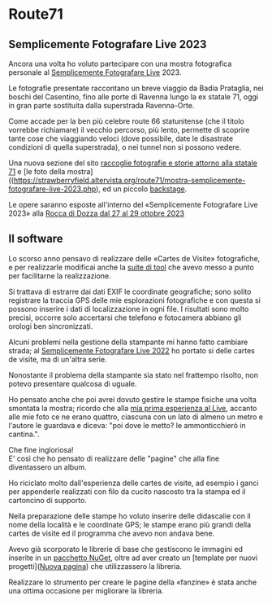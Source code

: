 # Route71

## Semplicemente Fotografare Live 2023

Ancora una volta ho voluto partecipare con una mostra fotografica personale al [Semplicemente Fotografare Live](https://strawberryfield.altervista.org/fq/semplicementefotografarelive.php) 2023.

Le fotografie presentate raccontano un breve viaggio da Badia Prataglia, nei boschi del Casentino, fino alle porte di Ravenna lungo la ex statale 71, oggi in gran parte sostituita dalla superstrada Ravenna-Orte.

Come accade per la ben più celebre route 66 statunitense (che il titolo vorrebbe richiamare) il vecchio percorso, più lento, permette di scoprire tante cose che viaggiando veloci (dove possibile, date le disastrate condizioni di quella superstrada), o nei tunnel non si possono vedere.

Una nuova sezione del sito [raccoglie fotografie e storie attorno alla statale 71](https://strawberryfield.altervista.org/route71/index.php) e [le foto della mostra]((https://strawberryfield.altervista.org/route71/mostra-semplicemente-fotografare-live-2023.php), ed un piccolo [backstage](https://strawberryfield.altervista.org/route71/allestimento-mostra-roberto-ceccarelli-semplicemente-fotografare.php).

Le opere saranno esposte all'interno del «Semplicemente Fotografare Live 2023» alla [Rocca di Dozza dal 27 al 29 ottobre 2023](https://fb.me/e/11Gb8MlzO)

## Il software

Lo scorso anno pensavo di realizzare delle «Cartes de Visite» fotografiche, e per realizzarle modificai anche la [suite di tool](https://github.com/strawberryfield/Contemporary_CDV) che avevo messo a punto per facilitarne la realizzazione.

Si trattava di estrarre dai dati EXIF le coordinate geografiche; sono solito registrare la traccia GPS delle mie esplorazioni fotografiche e con questa si possono inserire i dati di localizzazione in ogni file.
I risultati sono molto precisi, occorre solo accertarsi che telefono e fotocamera abbiano gli orologi ben sincronizzati.

Alcuni problemi nella gestione della stampante mi hanno fatto cambiare strada; al [Semplicemente Fotografare Live 2022](https://strawberryfield.altervista.org/bicingiro/index.php) ho portato si delle cartes de visite, ma di un'altra serie.

Nonostante il problema della stampante sia stato nel frattempo risolto, non potevo presentare qualcosa di uguale.

Ho pensato anche che poi avrei dovuto gestire le stampe fisiche una volta smontata la mostra; ricordo che alla [mia prima esperienza al Live](https://strawberryfield.altervista.org/fq/index.php), accanto alle mie foto ce ne erano quattro, ciascuna con un lato di almeno un metro e l'autore le guardava e diceva: "poi dove le metto? le ammonticchierò in cantina.".

Che fine ingloriosa!  
E' così che ho pensato di realizzare delle "pagine" che alla fine diventassero un album.

Ho riciclato molto dall'esperienza delle cartes de visite, ad esempio i ganci per appenderle realizzati con filo da cucito nascosto tra la stampa ed il cartoncino di supporto.

Nella preparazione delle stampe ho voluto inserire delle didascalie con il nome della località e le coordinate GPS; le stampe erano più grandi della cartes de visite ed il programma che avevo non andava bene.

Avevo già scorporato le librerie di base che gestiscono le immagini ed inserite in un [pacchetto NuGet](https://www.nuget.org/packages/Casasoft.CCDV.Common), oltre ad aver creato un [template per nuovi progetti]([Nuova pagina](https://www.nuget.org/packages/Casasoft.CCDV.ProjectTemplate)) che utilizzassero la libreria.

Realizzare lo strumento per creare le pagine della «fanzine» è stata anche una ottima occasione per migliorare la libreria.
